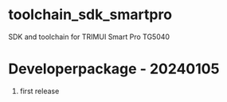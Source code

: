 # toolchain_sdk_smartpro
SDK and toolchain for TRIMUI Smart Pro TG5040

Developerpackage - 20240105
=================================
1. first release
